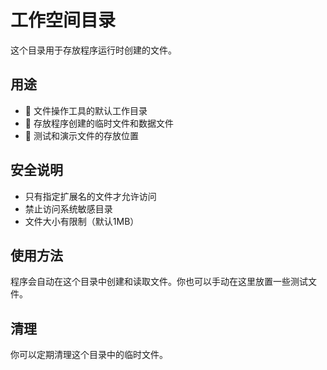 # 工作空间目录

这个目录用于存放程序运行时创建的文件。

## 用途

- 📁 文件操作工具的默认工作目录
- 💾 存放程序创建的临时文件和数据文件
- 🧪 测试和演示文件的存放位置

## 安全说明

- 只有指定扩展名的文件才允许访问
- 禁止访问系统敏感目录
- 文件大小有限制（默认1MB）

## 使用方法

程序会自动在这个目录中创建和读取文件。你也可以手动在这里放置一些测试文件。

## 清理

你可以定期清理这个目录中的临时文件。
